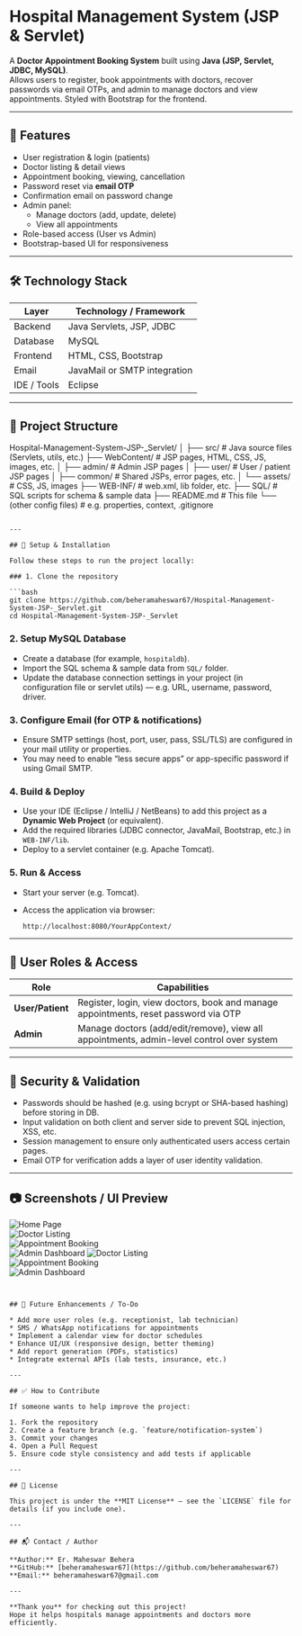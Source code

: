 # Hospital Management System (JSP & Servlet)

A **Doctor Appointment Booking System** built using **Java (JSP, Servlet, JDBC, MySQL)**.  
Allows users to register, book appointments with doctors, recover passwords via email OTPs, and admin to manage doctors and view appointments. Styled with Bootstrap for the frontend.

---

## 🧩 Features

- User registration & login (patients)  
- Doctor listing & detail views  
- Appointment booking, viewing, cancellation  
- Password reset via **email OTP**  
- Confirmation email on password change  
- Admin panel:  
  - Manage doctors (add, update, delete)  
  - View all appointments  
- Role-based access (User vs Admin)  
- Bootstrap-based UI for responsiveness  

---

## 🛠️ Technology Stack

| Layer       | Technology / Framework                            |
|-------------|---------------------------------------------------|
| Backend     | Java Servlets, JSP, JDBC                          |
| Database    | MySQL                                             |
| Frontend    | HTML, CSS, Bootstrap                              |
| Email       | JavaMail or SMTP integration                      |
| IDE / Tools | Eclipse                                           |

---

## 📁 Project Structure

Hospital-Management-System-JSP-_Servlet/
│
├── src/                    # Java source files (Servlets, utils, etc.)
├── WebContent/             # JSP pages, HTML, CSS, JS, images, etc.
│   ├── admin/              # Admin JSP pages
│   ├── user/               # User / patient JSP pages
│   ├── common/             # Shared JSPs, error pages, etc.
│   └── assets/             # CSS, JS, images
├── WEB-INF/                # web.xml, lib folder, etc.
├── SQL/                    # SQL scripts for schema & sample data
├── README.md               # This file
└── (other config files)    # e.g. properties, context, .gitignore

````

---

## 🏁 Setup & Installation

Follow these steps to run the project locally:

### 1. Clone the repository

```bash
git clone https://github.com/beheramaheswar67/Hospital-Management-System-JSP-_Servlet.git
cd Hospital-Management-System-JSP-_Servlet
````

### 2. Setup MySQL Database

* Create a database (for example, `hospitaldb`).
* Import the SQL schema & sample data from `SQL/` folder.
* Update the database connection settings in your project (in configuration file or servlet utils) — e.g. URL, username, password, driver.

### 3. Configure Email (for OTP & notifications)

* Ensure SMTP settings (host, port, user, pass, SSL/TLS) are configured in your mail utility or properties.
* You may need to enable “less secure apps” or app-specific password if using Gmail SMTP.

### 4. Build & Deploy

* Use your IDE (Eclipse / IntelliJ / NetBeans) to add this project as a **Dynamic Web Project** (or equivalent).
* Add the required libraries (JDBC connector, JavaMail, Bootstrap, etc.) in `WEB-INF/lib`.
* Deploy to a servlet container (e.g. Apache Tomcat).

### 5. Run & Access

* Start your server (e.g. Tomcat).
* Access the application via browser:

  ```
  http://localhost:8080/YourAppContext/
  ```

---

## 👥 User Roles & Access

| Role             | Capabilities                                                                             |
| ---------------- | ---------------------------------------------------------------------------------------- |
| **User/Patient** | Register, login, view doctors, book and manage appointments, reset password via OTP      |
| **Admin**        | Manage doctors (add/edit/remove), view all appointments, admin-level control over system |

---

## 🔐 Security & Validation

* Passwords should be hashed (e.g. using bcrypt or SHA-based hashing) before storing in DB.
* Input validation on both client and server side to prevent SQL injection, XSS, etc.
* Session management to ensure only authenticated users access certain pages.
* Email OTP for verification adds a layer of user identity validation.

---

## 📷 Screenshots / UI Preview

![Home Page](screenshots/doctor_list.png)   
![Doctor Listing](screenshots/doctor_list.png)  
![Appointment Booking](screenshots/book_appointment.png)  
![Admin Dashboard](screenshots/admin_dashboard.png)
![Doctor Listing](screenshots/doctor_list.png)  
![Appointment Booking](screenshots/book_appointment.png)  
![Admin Dashboard](screenshots/admin_dashboard.png)
```


## 🧩 Future Enhancements / To-Do

* Add more user roles (e.g. receptionist, lab technician)
* SMS / WhatsApp notifications for appointments
* Implement a calendar view for doctor schedules
* Enhance UI/UX (responsive design, better theming)
* Add report generation (PDFs, statistics)
* Integrate external APIs (lab tests, insurance, etc.)

---

## ✅ How to Contribute

If someone wants to help improve the project:

1. Fork the repository
2. Create a feature branch (e.g. `feature/notification-system`)
3. Commit your changes
4. Open a Pull Request
5. Ensure code style consistency and add tests if applicable

---

## 📜 License

This project is under the **MIT License** — see the `LICENSE` file for details (if you include one).

---

## 📬 Contact / Author

**Author:** Er. Maheswar Behera
**GitHub:** [beheramaheswar67](https://github.com/beheramaheswar67)
**Email:** beheramaheswar67@gmail.com

---

**Thank you** for checking out this project!
Hope it helps hospitals manage appointments and doctors more efficiently.

